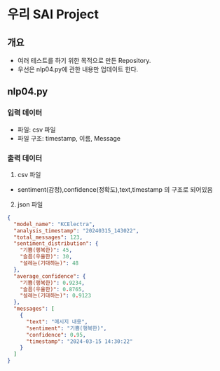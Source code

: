# 우리 SAI Project
## 개요
* 여러 테스트를 하기 위한 목적으로 만든 Repository.
* 우선은 nlp04.py에 관한 내용만 업데이트 한다.
## nlp04.py 
### 입력 데이터
* 파일: csv 파일
* 파일 구조: timestamp, 이름, Message
### 출력 데이터
1. csv 파일
* sentiment(감정),confidence(정확도),text,timestamp 의 구조로 되어있음
2. json 파일
```json
{
  "model_name": "KCElectra",
  "analysis_timestamp": "20240315_143022",
  "total_messages": 123,
  "sentiment_distribution": {
    "기쁨(행복한)": 45,
    "슬픔(우울한)": 30,
    "설레는(기대하는)": 48
  },
  "average_confidence": {
    "기쁨(행복한)": 0.9234,
    "슬픔(우울한)": 0.8765,
    "설레는(기대하는)": 0.9123
  },
  "messages": [
    {
      "text": "메시지 내용",
      "sentiment": "기쁨(행복한)",
      "confidence": 0.95,
      "timestamp": "2024-03-15 14:30:22"
    }
  ]
}
```
